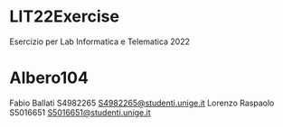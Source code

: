 # LIT22Exercise
Esercizio per Lab Informatica e Telematica 2022
# Albero104
Fabio Ballati S4982265 S4982265@studenti.unige.it
Lorenzo Raspaolo S5016651 S5016651@studenti.unige.it

